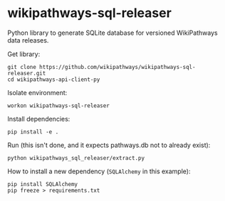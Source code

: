 # wikipathways-sql-releaser

Python library to generate SQLite database for versioned WikiPathways data releases.

Get library:

```
git clone https://github.com/wikipathways/wikipathways-sql-releaser.git
cd wikipathways-api-client-py
```

Isolate environment:

```
workon wikipathways-sql-releaser
```

Install dependencies:

```
pip install -e .
```

Run (this isn't done, and it expects pathways.db not to already exist):

```
python wikipathways_sql_releaser/extract.py 
```

How to install a new dependency (`SQLAlchemy` in this example):

```
pip install SQLAlchemy
pip freeze > requirements.txt
```
